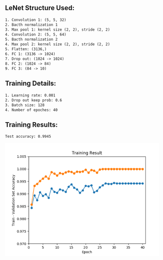 ## LeNet Structure Used:
    
    1. Convolution 1: (5, 5, 32)
    2. Bacth normalization 1
    3. Max pool 1: kernel size (2, 2), stride (2, 2)
    4. Convolution 2: (5, 5, 64)
    5. Bacth normalization 2
    4. Max pool 2: kernel size (2, 2), stride (2, 2)
    5. Flatten: (3136,)
    6. FC 1: (3136 -> 1024)
    7. Drop out: (1024 -> 1024)
    8. FC 2: (1024 -> 84)
    9. FC 3: (84 -> 10)

## Training Details:
    
    1. Learning rate: 0.001
    2. Drop out keep prob: 0.6
    3. Batch size: 128
    4. Number of epoches: 40

## Training Results:
    
    Test accuracy: 0.9945
    
![Alt text](training.png)